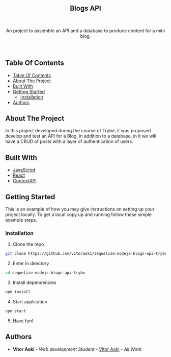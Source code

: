 <p align="center">
  <h2 align="center">Blogs API</h2>
  <br/>
  <p align="center">
    An project to assemble an API and a database to produce content for a mini blog.
    <br/>
     <br/>
      <br/>
  </p>
</p>

## Table Of Contents

- [Table Of Contents](#table-of-contents)
- [About The Project](#about-the-project)
- [Built With](#built-with)
- [Getting Started](#getting-started)
  - [Installation](#installation)
- [Authors](#authors)

## About The Project

In this project developed during the course of Trybe, it was proposed develop and test an API for a Blog, in addition to a database, in it we will have a CRUD of posts with a layer of authentication of users.

## Built With

- [JavaScript](https://www.javascript.com/)
- [React](https://react.dev/)
- [ContextAPI](https://www.google.com/url?sa=t&rct=j&q=&esrc=s&source=web&cd=&cad=rja&uact=8&ved=2ahUKEwiIoaL69er_AhXCCdQKHdaiDYgQFnoECA8QAQ&url=https%3A%2F%2Flegacy.reactjs.org%2Fdocs%2Fcontext.html&usg=AOvVaw3pf10VOlF2heYxKuLf86o9&opi=89978449)

## Getting Started

This is an example of how you may give instructions on setting up your project locally.
To get a local copy up and running follow these simple example steps.

### Installation

1. Clone the repo

```sh
git clone https://github.com/vitoraok1/sequelize-nodejs-blogs-api-trybe
```

2. Enter in directory

```sh
cd sequelize-nodejs-blogs-api-trybe
```

3. Install dependencies

```sh
npm install
```

4. Start application

```sh
npm start
```

5. Have fun!

## Authors

- **Vitor Aoki** - _Web development Student_ - [Vitor Aoki](https://github.com/vitoraok1/) - _All Work_
